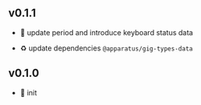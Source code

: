 ## v0.1.1

* 🐞 update period and introduce keyboard status data

* ♻️ update dependencies `@apparatus/gig-types-data`

## v0.1.0

* 🐣 init
